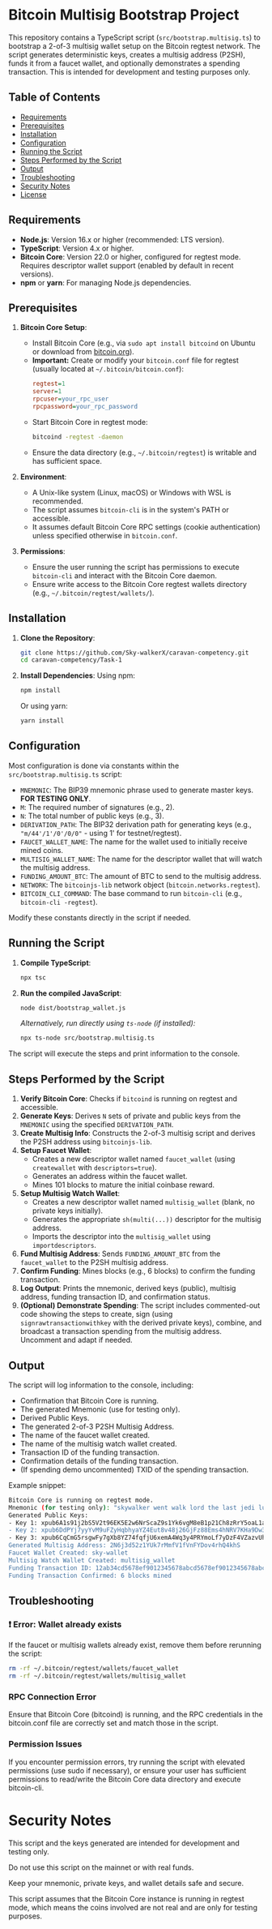 # Bitcoin Multisig Bootstrap Project

This repository contains a TypeScript script (`src/bootstrap.multisig.ts`) to bootstrap a 2-of-3 multisig wallet setup on the Bitcoin regtest network. The script generates deterministic keys, creates a multisig address (P2SH), funds it from a faucet wallet, and optionally demonstrates a spending transaction. This is intended for development and testing purposes only.

## Table of Contents
- [Requirements](#requirements)
- [Prerequisites](#prerequisites)
- [Installation](#installation)
- [Configuration](#configuration)
- [Running the Script](#running-the-script)
- [Steps Performed by the Script](#steps-performed-by-the-script)
- [Output](#output)
- [Troubleshooting](#troubleshooting)
- [Security Notes](#security-notes)
- [License](#license)

## Requirements
- **Node.js**: Version 16.x or higher (recommended: LTS version).
- **TypeScript**: Version 4.x or higher.
- **Bitcoin Core**: Version 22.0 or higher, configured for regtest mode. Requires descriptor wallet support (enabled by default in recent versions).
- **npm** or **yarn**: For managing Node.js dependencies.

## Prerequisites
1.  **Bitcoin Core Setup**:
    *   Install Bitcoin Core (e.g., via `sudo apt install bitcoind` on Ubuntu or download from [bitcoin.org](https://bitcoin.org/)).
    *   **Important:** Create or modify your `bitcoin.conf` file for regtest (usually located at `~/.bitcoin/bitcoin.conf`):
        ```ini
        regtest=1
        server=1
        rpcuser=your_rpc_user
        rpcpassword=your_rpc_password
        ```
    *   Start Bitcoin Core in regtest mode:
        ```bash
        bitcoind -regtest -daemon
        ```
    *   Ensure the data directory (e.g., `~/.bitcoin/regtest`) is writable and has sufficient space.

2.  **Environment**:
    *   A Unix-like system (Linux, macOS) or Windows with WSL is recommended.
    *   The script assumes `bitcoin-cli` is in the system's PATH or accessible.
    *   It assumes default Bitcoin Core RPC settings (cookie authentication) unless specified otherwise in `bitcoin.conf`.

3.  **Permissions**:
    *   Ensure the user running the script has permissions to execute `bitcoin-cli` and interact with the Bitcoin Core daemon.
    *   Ensure write access to the Bitcoin Core regtest wallets directory (e.g., `~/.bitcoin/regtest/wallets/`).

## Installation
1.  **Clone the Repository**:
    ```bash
    git clone https://github.com/Sky-walkerX/caravan-competency.git
    cd caravan-competency/Task-1
    ```

2.  **Install Dependencies**:
    Using npm:
    ```bash
    npm install
    ```
    Or using yarn:
    ```bash
    yarn install
    ```

## Configuration
Most configuration is done via constants within the `src/bootstrap.multisig.ts` script:

-   `MNEMONIC`: The BIP39 mnemonic phrase used to generate master keys. **FOR TESTING ONLY**.
-   `M`: The required number of signatures (e.g., 2).
-   `N`: The total number of public keys (e.g., 3).
-   `DERIVATION_PATH`: The BIP32 derivation path for generating keys (e.g., `"m/44'/1'/0'/0/0"` - using 1' for testnet/regtest).
-   `FAUCET_WALLET_NAME`: The name for the wallet used to initially receive mined coins.
-   `MULTISIG_WALLET_NAME`: The name for the descriptor wallet that will watch the multisig address.
-   `FUNDING_AMOUNT_BTC`: The amount of BTC to send to the multisig address.
-   `NETWORK`: The `bitcoinjs-lib` network object (`bitcoin.networks.regtest`).
-   `BITCOIN_CLI_COMMAND`: The base command to run `bitcoin-cli` (e.g., `bitcoin-cli -regtest`).

Modify these constants directly in the script if needed.

## Running the Script
1.  **Compile TypeScript**:
    ```bash
    npx tsc
    ```

2.  **Run the compiled JavaScript**:
    ```bash
    node dist/bootstrap_wallet.js
    ```

    *Alternatively, run directly using `ts-node` (if installed):*
    ```bash
    npx ts-node src/bootstrap.multisig.ts
    ```

The script will execute the steps and print information to the console.

## Steps Performed by the Script
1.  **Verify Bitcoin Core**: Checks if `bitcoind` is running on regtest and accessible.
2.  **Generate Keys**: Derives `N` sets of private and public keys from the `MNEMONIC` using the specified `DERIVATION_PATH`.
3.  **Create Multisig Info**: Constructs the 2-of-3 multisig script and derives the P2SH address using `bitcoinjs-lib`.
4.  **Setup Faucet Wallet**:
    *   Creates a new descriptor wallet named `faucet_wallet` (using `createwallet` with `descriptors=true`).
    *   Generates an address within the faucet wallet.
    *   Mines 101 blocks to mature the initial coinbase reward.
5.  **Setup Multisig Watch Wallet**:
    *   Creates a new descriptor wallet named `multisig_wallet` (blank, no private keys initially).
    *   Generates the appropriate `sh(multi(...))` descriptor for the multisig address.
    *   Imports the descriptor into the `multisig_wallet` using `importdescriptors`.
6.  **Fund Multisig Address**: Sends `FUNDING_AMOUNT_BTC` from the `faucet_wallet` to the P2SH multisig address.
7.  **Confirm Funding**: Mines blocks (e.g., 6 blocks) to confirm the funding transaction.
8.  **Log Output**: Prints the mnemonic, derived keys (public), multisig address, funding transaction ID, and confirmation status.
9.  **(Optional) Demonstrate Spending**: The script includes commented-out code showing the steps to create, sign (using `signrawtransactionwithkey` with the derived private keys), combine, and broadcast a transaction spending from the multisig address. Uncomment and adapt if needed.

## Output
The script will log information to the console, including:
- Confirmation that Bitcoin Core is running.
- The generated Mnemonic (use for testing only).
- Derived Public Keys.
- The generated 2-of-3 P2SH Multisig Address.
- The name of the faucet wallet created.
- The name of the multisig watch wallet created.
- Transaction ID of the funding transaction.
- Confirmation details of the funding transaction.
- (If spending demo uncommented) TXID of the spending transaction.

Example snippet:

```bash
Bitcoin Core is running on regtest mode.
Mnemonic (for testing only): "skywalker went walk lord the last jedi luke moon walks"
Generated Public Keys:
- Key 1: xpub6A1s91j2bS5V2t96EK5E2w6NrScaZ9s1Yk6vgM8eB1p21Ch8zRrY5oaL1a9XtfeWpU7v8g9ozUetk4fgq4xK4JnbpZ5hAfQ6j1gSmeV5a"
- Key 2: xpub6DdPYj7yyYvM9uFZyHqbhyaYZ4Eut8v48j26GjFz88Ems4hNRV7KHa9Dw3zmFta5ytmmFqE4WaVse6y3QsGo6XPHEz8HvhZmpwaKfEnFhN"
- Key 3: xpub6CqCmG5rsgwFy7gXb8YZ74fqfjU6xemA4Wq3y4PRYmoLf7yDzF4VZazvUhkz9dcYvXtw3veX5z7Ed5W88MzhVkFwtkz1knk1hkmvMpoMuA"
Generated Multisig Address: 2N6j3d52z1YUk7rMmfV1fVnFYDov4rhQ4khS
Faucet Wallet Created: sky-wallet
Multisig Watch Wallet Created: multisig_wallet
Funding Transaction ID: 12ab34cd5678ef9012345678abcd5678ef9012345678abcd5678ef90123456
Funding Transaction Confirmed: 6 blocks mined
```
## Troubleshooting

### ❗ Error: Wallet already exists
If the faucet or multisig wallets already exist, remove them before rerunning the script:

```bash
rm -rf ~/.bitcoin/regtest/wallets/faucet_wallet
rm -rf ~/.bitcoin/regtest/wallets/multisig_wallet
```
### RPC Connection Error
Ensure that Bitcoin Core (bitcoind) is running, and the RPC credentials in the bitcoin.conf file are correctly set and match those in the script.

### Permission Issues
If you encounter permission errors, try running the script with elevated permissions (use sudo if necessary), or ensure your user has sufficient permissions to read/write the Bitcoin Core data directory and execute bitcoin-cli.

# Security Notes
This script and the keys generated are intended for development and testing only.

Do not use this script on the mainnet or with real funds.

Keep your mnemonic, private keys, and wallet details safe and secure.

This script assumes that the Bitcoin Core instance is running in regtest mode, which means the coins involved are not real and are only for testing purposes.
